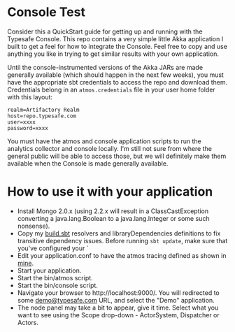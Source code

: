 # Console Test
Consider this a QuickStart guide for getting up and running with the Typesafe Console.  This repo contains a very simple little Akka application I built to get a feel for how to integrate the Console.  Feel free to copy and use anything you like in trying to get similar results with your own application.

Until the console-instrumented versions of the Akka JARs are made generally available (which should happen in the next few weeks), you must have the appropriate sbt credentials to access the repo and download them.  Credentials belong in an `atmos.credentials` file in your user home folder with this layout:

    realm=Artifactory Realm
    host=repo.typesafe.com
    user=xxxx
    password=xxxx

You must have the atmos and console application scripts to run the analytics collector and console locally.  I'm still not sure from where the general public will be able to access those, but we will definitely make them available when the Console is made generally available.

# How to use it with your application
* Install Mongo 2.0.x (using 2.2.x will result in a ClassCastException converting a java.lang.Boolean to a java.lang.Integer or some such nonsense).
* Copy my [build.sbt](https://github.com/jamie-allen/console_demo/blob/master/build.sbt) resolvers and libraryDependencies definitions to fix transitive dependency issues.  Before running `sbt update`, make sure that you've configured your `<sbt class="credentials"></sbt>
* Edit your application.conf to have the atmos tracing defined as shown in [mine](https://github.com/jamie-allen/console_demo/blob/master/src/main/resources/application.conf).
* Start your application.
* Start the bin/atmos script.
* Start the bin/console script.
* Navigate your browser to http://localhost:9000/.  You will redirected to some demo@typesafe.com URL, and select the "Demo" application.
* The node panel may take a bit to appear, give it time.  Select what you want to see using the Scope drop-down - ActorSystem, Dispatcher or Actors.